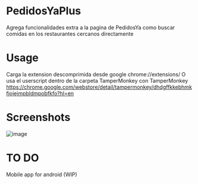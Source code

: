 # PedidosYaPlus
 Agrega funcionalidades extra a la pagina de PedidosYa como buscar comidas en los restaurantes cercanos directamente

# Usage
 Carga la extension descomprimida desde google chrome://extensions/
 O usa el userscript dentro de la carpeta TamperMonkey con TamperMonkey https://chrome.google.com/webstore/detail/tampermonkey/dhdgffkkebhmkfjojejmpbldmpobfkfo?hl=en
 
# Screenshots
 ![image](https://user-images.githubusercontent.com/48382642/143699105-a8047f6a-3f9b-49fa-9672-176da5dbbab4.png)

# TO DO
 Mobile app for android (WIP)
